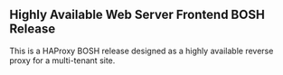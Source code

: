 ## Highly Available Web Server Frontend BOSH Release

This is a HAProxy BOSH release designed as a highly available reverse proxy for a multi-tenant site.
